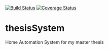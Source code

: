 [![Build Status](https://travis-ci.org/lewicki-pk/thesisSystem.svg?branch=master)](https://travis-ci.org/lewicki-pk/thesisSystem)
[![Coverage Status](https://coveralls.io/repos/lewicki-pk/thesisSystem/badge.svg)](https://coveralls.io/r/lewicki-pk/thesisSystem)
# thesisSystem
Home Automation System for my master thesis
